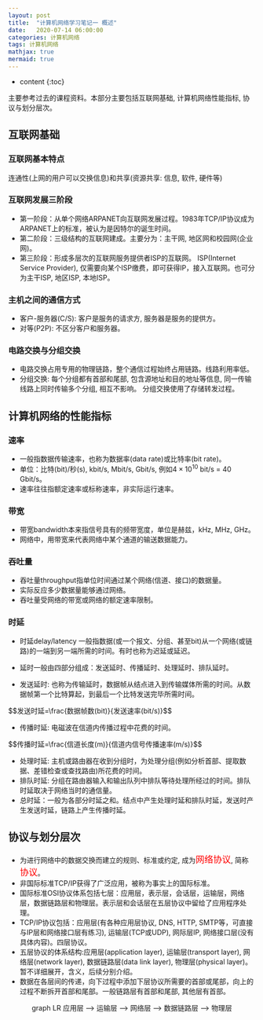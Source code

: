 ```yaml
---
layout: post
title:  "计算机网络学习笔记一 概述"
date:   2020-07-14 06:00:00
categories: 计算机网络
tags: 计算机网络
mathjax: true
mermaid: true
---
```


* content
{:toc}

主要参考过去的课程资料。本部分主要包括互联网基础, 计算机网络性能指标, 协议与划分层次。




## 互联网基础
### 互联网基本特点
连通性(上网的用户可以交换信息)和共享(资源共享: 信息, 软件, 硬件等)

### 互联网发展三阶段
* 第一阶段：从单个网络ARPANET向互联网发展过程。1983年TCP/IP协议成为ARPANET上的标准，被认为是因特尔的诞生时间。
* 第二阶段：三级结构的互联网建成。主要分为：主干网, 地区网和校园网(企业网)。
* 第三阶段：形成多层次的互联网服务提供者ISP的互联网。 ISP(Internet Service Provider), 仅需要向某个ISP缴费，即可获得IP，接入互联网。也可分为主干ISP, 地区ISP, 本地ISP。

### 主机之间的通信方式
* 客户-服务器(C/S): 客户是服务的请求方, 服务器是服务的提供方。
* 对等(P2P): 不区分客户和服务器。

### 电路交换与分组交换
* 电路交换占用专用的物理链路，整个通信过程始终占用链路。线路利用率低。
* 分组交换: 每个分组都有首部和尾部, 包含源地址和目的地址等信息, 同一传输线路上同时传输多个分组, 相互不影响。 分组交换使用了存储转发过程。

## 计算机网络的性能指标
### 速率
* 一般指数据传输速率，也称为数据率(data rate)或比特率(bit rate)。
* 单位：比特(bit)/秒(s), kbit/s, Mbit/s, Gbit/s, 例如$4\times 10^{10}$ bit/s = 40 Gbit/s。
* 速率往往指额定速率或标称速率，非实际运行速率。

### 带宽
* 带宽bandwidth本来指信号具有的频带宽度，单位是赫兹，kHz, MHz, GHz。
* 网络中，用带宽来代表网络中某个通道的输送数据能力。

### 吞吐量
* 吞吐量throughput指单位时间通过某个网络(信道、接口)的数据量。
* 实际反应多少数据量能够通过网络。
* 吞吐量受网络的带宽或网络的额定速率限制。

### 时延
* 时延delay/latency 一般指数据(或一个报文、分组、甚至bit)从一个网络(或链路)的一端到另一端所需的时间。有时也称为迟延或延迟。
* 延时一般由四部分组成：发送延时、传播延时、处理延时、排队延时。

* 发送延时: 也称为传输延时，数据帧从结点进入到传输媒体所需的时间。从数据帧第一个比特算起，到最后一个比特发送完毕所需时间。

<div id="post-container">
$$发送时延=\frac{数据帧数(bit)}{发送速率(bit/s)}$$
</div>

* 传播时延: 电磁波在信道内传播过程中花费的时间。

<div id="post-container">
$$传播时延=\frac{信道长度(m)}{信道内信号传播速率(m/s)}$$
</div>

* 处理时延: 主机或路由器在收到分组时，为处理分组(例如分析首部、提取数据、差错检查或查找路由)所花费的时间。
* 排队时延: 分组在路由器输入和输出队列中排队等待处理所经过的时间。排队时延取决于网络当时的通信量。
* 总时延：一般为各部分时延之和。结点中产生处理时延和排队时延，发送时产生发送时延，链路上产生传播时延。

## 协议与划分层次
* 为进行网络中的数据交换而建立的规则、标准或约定, 成为<font color=red size=4>网络协议</font>, 简称<font color=red size=4>协议</font>。
* 非国际标准TCP/IP获得了广泛应用，被称为事实上的国际标准。
* 国际标准OSI协议体系包括七层：应用层，表示层，会话层，运输层，网络层，数据链路层和物理层。表示层和会话层在五层协议中留给了应用程序处理。
* TCP/IP协议包括：应用层(有各种应用层协议, DNS, HTTP, SMTP等，可直接与IP层和网络接口层有练习), 运输层(TCP或UDP), 网际层IP, 网络接口层(没有具体内容)。四层协议。
* 五层协议的体系结构:应用层(application layer), 运输层(transport layer), 网络层(network layer), 数据链路层(data link layer), 物理层(physical layer)。暂不详细展开，含义，后续分别介绍。
* 数据在各层间的传递，向下过程中添加下层协议所需要的首部或尾部，向上的过程不断拆开首部和尾部。一般链路层有首部和尾部, 其他层有首部。


<div class="mermaid" align="center">
graph LR
	应用层 --> 运输层 --> 网络层 --> 数据链路层 --> 物理层
</div>

